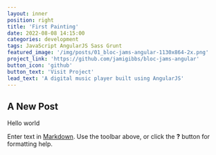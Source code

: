 ```yaml
---
layout: inner
position: right
title: 'First Painting'
date: 2022-08-08 14:15:00
categories: development
tags: JavaScript AngularJS Sass Grunt
featured_image: '/img/posts/01_bloc-jams-angular-1130x864-2x.png'
project_link: 'https://github.com/jamigibbs/bloc-jams-angular'
button_icon: 'github'
button_text: 'Visit Project'
lead_text: 'A digital music player built using AngularJS'
---
```

## A New Post

Hello world

Enter text in [Markdown](http://daringfireball.net/projects/markdown/). Use the toolbar above, or click the **?** button for formatting help.
